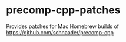 # precomp-cpp-patches
Provides patches for Mac Homebrew builds of https://github.com/schnaader/precomp-cpp
